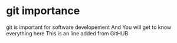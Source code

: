 # git importance
git is important for software developement
And You will get to know everything here
This is an line added from GitHUB
